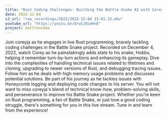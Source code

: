 ```yaml
---
title: "Rust Coding Challenges: Building the Battle Snake AI with Coreyja"
date: 2022-12-04
s3_url: "raw_recordings/2022/2022-12-04 12-01-32.mkv"
youtube_url: "https://youtu.be/UrwCzBimHnE"
project: battlesnake
---
```


Join coreyja as he engages in live Rust programming, bravely tackling coding challenges in the Battle Snake project. Recorded on December 4, 2022, watch Corey as he painstakingly adds state to his snake, Hobbs, helping it remember turn-by-turn actions and enhancing its gameplay. Dive into the complexities of handling technical issues related to lifetimes and cloning, upgrading to newer versions of Rust, and debugging tracing issues. Follow him as he deals with high memory usage problems and discusses potential solutions. Be part of his journey as he tackles issues with Honeycomb logging and deploying code changes to his server. You will not want to miss coreyja's blend of technical know-how, problem-solving skills, and perseverance to improve his Battle Snake project. Whether you're keen on Rust programming, a fan of Battle Snake, or just love a good coding struggle, there's something for you in this live stream. Tune in and learn from the experience!
